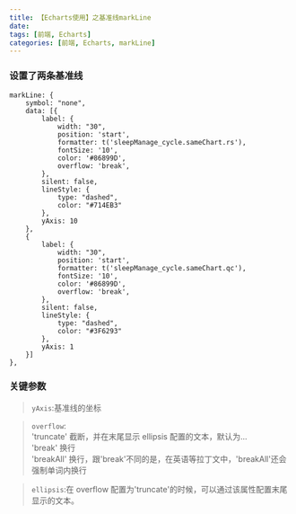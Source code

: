 ```yaml
---
title: 【Echarts使用】之基准线markLine
date:
tags: [前端, Echarts]
categories: [前端, Echarts, markLine]
---
```


### 设置了两条基准线

```
markLine: {
    symbol: "none",
    data: [{
        label: {
            width: "30",
            position: 'start',
            formatter: t('sleepManage_cycle.sameChart.rs'),
            fontSize: '10',
            color: '#86899D',
            overflow: 'break',
        },
        silent: false,
        lineStyle: {
            type: "dashed",
            color: "#714EB3"
        },
        yAxis: 10
    },
    {
        label: {
            width: "30",
            position: 'start',
            formatter: t('sleepManage_cycle.sameChart.qc'),
            fontSize: '10',
            color: '#86899D',
            overflow: 'break',
        },
        silent: false,
        lineStyle: {
            type: "dashed",
            color: "#3F6293"
        },
        yAxis: 1
    }]
},
```

### 关键参数

> `yAxis`:基准线的坐标

> `overflow`:  
> 'truncate' 截断，并在末尾显示 ellipsis 配置的文本，默认为...  
> 'break' 换行  
> 'breakAll' 换行，跟'break'不同的是，在英语等拉丁文中，'breakAll'还会强制单词内换行

> `ellipsis`:在 overflow 配置为'truncate'的时候，可以通过该属性配置末尾显示的文本。
